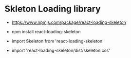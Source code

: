 # Skleton Loading library

- https://www.npmjs.com/package/react-loading-skeleton

- npm install react-loading-skeleton

- import Skeleton from 'react-loading-skeleton'
- import 'react-loading-skeleton/dist/skeleton.css'


